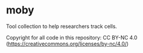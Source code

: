 # moby
Tool collection to help researchers track cells.

Copyright for all code in this repository: CC BY-NC 4.0 (https://creativecommons.org/licenses/by-nc/4.0/)
